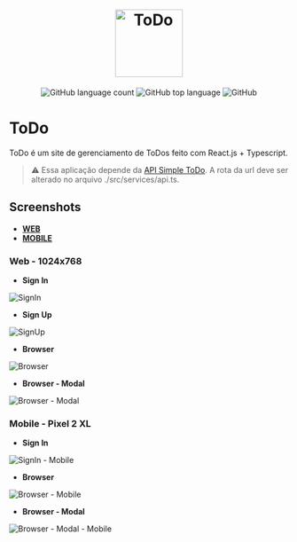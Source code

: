 <h1 align="center">
  <img alt="ToDo" src="./.github/logo.svg" height="122px" />
</h1>

<p align="center">
  <img alt="GitHub language count" src="https://img.shields.io/github/languages/count/AlexBorgesDev/to-do" />
  <img alt="GitHub top language" src="https://img.shields.io/github/languages/top/AlexBorgesDev/to-do" />
  <img alt="GitHub" src="https://img.shields.io/github/license/AlexBorgesDev/to-do" />
</p>

# ToDo

ToDo é um site de gerenciamento de ToDos feito com React.js + Typescript.

> :warning: Essa aplicação depende da [API Simple ToDo](https://github.com/AlexBorgesDev/api-simple-to-do). A rota da url deve ser alterado no arquivo ./src/services/api.ts.

## Screenshots

* **[WEB](#web)**
* **[MOBILE](#mobile---pixel-2-xl)**

### Web - 1024x768

* **Sign In** <br />
<img alt="SignIn" src="./.github/signIn-active.png" />

* **Sign Up** <br />
<img alt="SignUp" src="./.github/signUp.png" />

* **Browser** <br />
<img alt="Browser" src="./.github/browser.png" />

* **Browser - Modal** <br />
<img alt="Browser - Modal" src="./.github/browser-modal.png" />


### Mobile - Pixel 2 XL

* **Sign In** <br />
<img alt="SignIn - Mobile" src="./.github/signIn-active-mobile.png" />

* **Browser** <br />
<img alt="Browser - Mobile" src="./.github/browser-mobile.png" />

* **Browser - Modal** <br />
<img alt="Browser - Modal - Mobile" src="./.github/browser-modal-mobile.png" />
